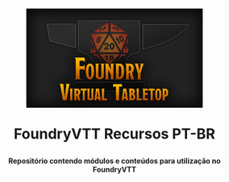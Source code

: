 <h1 align="center">
    <img alt="fabricio" title="#NextLevelWeek" src=".github/logo.png" width="350px" />
    <p>FoundryVTT Recursos PT-BR</p>
</h1>

<h4 align="center"> 
	Repositório contendo módulos e conteúdos para utilização no FoundryVTT
</h4>